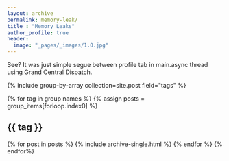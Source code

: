 ```yaml
---
layout: archive
permalink: memory-leak/
title : "Memory Leaks"
author_profile: true
header:
  image: "_pages/_images/1.0.jpg"
---
```


See? It was just simple segue between profile tab in main.async thread using Grand Central Dispatch.

{% include group-by-array collection=site.post field="tags" %}

{% for tag in group names %}
  {% assign posts = group_items[forloop.index0] %}
  <h2 id="{{ tag | slugify }} class="archive_subtitle">{{ tag }}</h2>
  {% for post in posts %}
    {% include archive-single.html %}
  {% endfor %}
{% endfor%}
